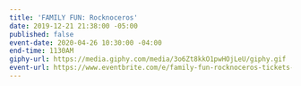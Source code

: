 ```yaml
---
title: 'FAMILY FUN: Rocknoceros'
date: 2019-12-21 21:38:00 -05:00
published: false
event-date: 2020-04-26 10:30:00 -04:00
end-time: 1130AM
giphy-url: https://media.giphy.com/media/3o6Zt8kkO1pwHOjLeU/giphy.gif
event-url: https://www.eventbrite.com/e/family-fun-rocknoceros-tickets-87037671017
---
```


